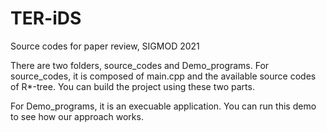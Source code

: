 # TER-iDS
Source codes for paper review, SIGMOD 2021

There are two folders, source_codes and Demo_programs. 
   For source_codes, it is composed of main.cpp and the available source codes of R*-tree. You can build the project using these two parts. 
   
   For Demo_programs, it is an execuable application. You can run this demo to see how our approach works.

